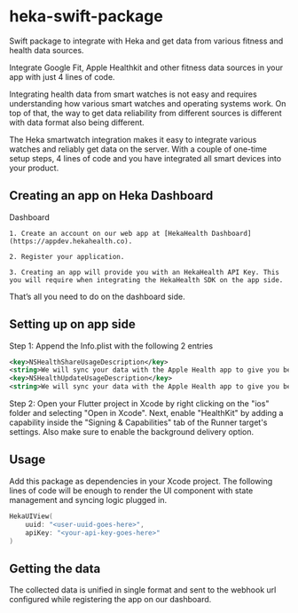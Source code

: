 # heka-swift-package

Swift package to integrate with Heka and get data from various fitness and health data sources.


Integrate Google Fit, Apple Healthkit and other fitness data sources in your app with just 4 lines of code.

Integrating health data from smart watches is not easy and requires understanding how various smart watches and operating systems work. On top of that, the way to get data reliability from different sources is different with data format also being different.

The Heka smartwatch integration makes it easy to integrate various watches and reliably get data on the server. With a couple of one-time setup steps, 4 lines of code and you have integrated all smart devices into your product.

## Creating an app on Heka Dashboard

Dashboard

    1. Create an account on our web app at [HekaHealth Dashboard](https://appdev.hekahealth.co).

    2. Register your application.

    3. Creating an app will provide you with an HekaHealth API Key. This you will require when integrating the HekaHealth SDK on the app side.

That’s all you need to do on the dashboard side.

## Setting up on app side

Step 1: Append the Info.plist with the following 2 entries

```xml
<key>NSHealthShareUsageDescription</key>
<string>We will sync your data with the Apple Health app to give you better insights</string>
<key>NSHealthUpdateUsageDescription</key>
<string>We will sync your data with the Apple Health app to give you better insights</string>
```

Step 2: Open your Flutter project in Xcode by right clicking on the "ios" folder and selecting "Open in Xcode". Next, enable "HealthKit" by adding a capability inside the "Signing & Capabilities" tab of the Runner target's settings. Also make sure to enable the background delivery option.

## Usage

Add this package as dependencies in your Xcode project. The following lines of code will be enough
to render the UI component with state management and syncing logic plugged in.

```swift
HekaUIView(
    uuid: "<user-uuid-goes-here>",
    apiKey: "<your-api-key-goes-here>"
)
```

## Getting the data

The collected data is unified in single format and sent to the webhook url configured while registering the app on our dashboard.
